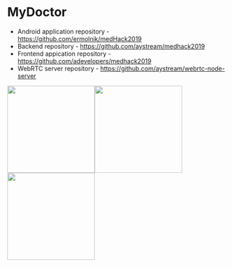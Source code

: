 # MyDoctor

- Android application repository - https://github.com/ermolnik/medHack2019
- Backend repository - https://github.com/aystream/medhack2019
- Frontend appication repository - https://github.com/adevelopers/medhack2019
- WebRTC server repository - https://github.com/aystream/webrtc-node-server

<img src="https://github.com/ermolnik/MyDoctor/blob/master/appointment_screen.png" height="200" /><img src="https://github.com/ermolnik/MyDoctor/blob/master/video_screen.png" height="200" /><img src="https://github.com/ermolnik/MyDoctor/blob/master/feedback_screen.png" height="200" />
